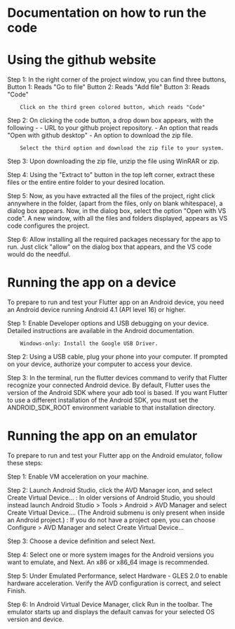# Documentation on how to run the code 

# Using the github website

Step 1: In the right corner of the project window, you can find three buttons, 
        Button 1: Reads "Go to file"
        Button 2: Reads "Add file"
        Button 3: Reads "Code"

        Click on the third green colored button, which reads "Code"

Step 2: On clicking the code button, a drop down box appears, with the following -
        - URL to your github project repository.
        - An option that reads "Open with github desktop"
        - An option to download the zip file.

        Select the third option and download the zip file to your system.

Step 3: Upon downloading the zip file, unzip the file using WinRAR or zip.

Step 4: Using the "Extract to" button in the top left corner, extract these files or the entire 
        entire folder to your desired location.

Step 5: Now, as you have extracted all the files of the project, right click annywhere in the 
        folder, (apart from the files, only on blank whitespace), a dialog box appears.
        Now, in the dialog box, select the option "Open with VS code".
        A new window, with all the files and folders displayed, appears as VS code configures the project.

Step 6: Allow installing all the required packages necessary for the app to run. Just click "allow" 
        on the dialog box that appears, and the VS code would do the needful.

# Running the app on a device

To prepare to run and test your Flutter app on an Android device, you need an Android device running Android 4.1 (API level 16) or higher.

Step 1: Enable Developer options and USB debugging on your device. Detailed instructions 
        are available in the Android documentation.

        Windows-only: Install the Google USB Driver.

Step 2: Using a USB cable, plug your phone into your computer. If prompted on your 
        device, authorize your computer to access your device.

Step 3: In the terminal, run the flutter devices command to verify that Flutter recognize           your connected Android device. By default, Flutter uses the version of the Android SDK where your adb tool is based. If you want Flutter to use a different installation of the Android SDK, you must set the ANDROID_SDK_ROOT environment variable to that installation directory.

# Running the app on an emulator
To prepare to run and test your Flutter app on the Android emulator, follow these steps:

Step 1: Enable VM acceleration on your machine.

Step 2: Launch Android Studio, click the AVD Manager icon, and select Create Virtual Device…
        : In older versions of Android Studio, you should instead launch Android Studio > Tools > Android > AVD Manager and select Create Virtual Device…. (The Android submenu is only present when inside an Android project.)
        : If you do not have a project open, you can choose Configure > AVD Manager and select Create Virtual Device…

Step 3: Choose a device definition and select Next.

Step 4: Select one or more system images for the Android versions you want to emulate, and     Next. An x86 or x86_64 image is recommended.

Step 5: Under Emulated Performance, select Hardware - GLES 2.0 to enable hardware acceleration.
Verify the AVD configuration is correct, and select Finish.

Step 6: In Android Virtual Device Manager, click Run in the toolbar. The emulator starts up and displays the default canvas for your selected OS version and device.
